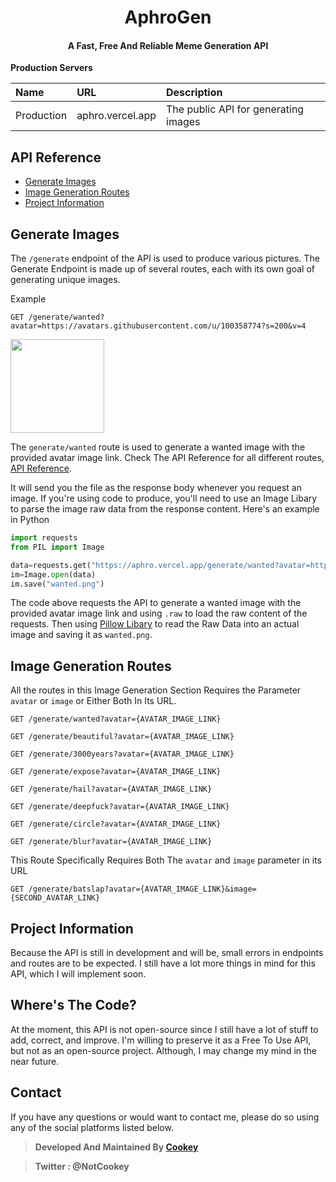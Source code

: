 <h1 align="center">AphroGen</h1>
<h4 align="center">A Fast, Free And Reliable Meme Generation API</h4>

**Production Servers**

| Name       | URL                 | Description                                                                                                                                                                                                        |
| :--------- | :------------------ | :----------------------------------------------------------------------------------------------------------------------------------------------------------------------------------------------------------------- |
| Production | aphro.vercel.app    | The public API for generating images                                                                                                                                                                                            |

## API Reference

- [Generate Images](#generate-images)
- [Image Generation Routes](#image-generation-routes)
- [Project Information](#project-information)

## Generate Images

The `/generate` endpoint of the API is used to produce various pictures. The Generate Endpoint is made up of several routes, each with its own goal of generating unique images.

Example

```HTTP
GET /generate/wanted?avatar=https://avatars.githubusercontent.com/u/100358774?s=200&v=4
```
<kbd><img src="https://media.discordapp.net/attachments/930065267848003590/951845033903026296/unknown.png" width=150px></kbd>

The `generate/wanted` route is used to generate a wanted image with the provided avatar image link. Check The API Reference for all different routes, [API Reference](#api-reference). 


It will send you the file as the response body whenever you request an image. If you're using code to produce, you'll need to use an Image Libary to parse the image raw data from the response content. Here's an example in Python

```python
import requests
from PIL import Image

data=requests.get("https://aphro.vercel.app/generate/wanted?avatar=https://avatars.githubusercontent.com/u/100358774?s=200&v=4",stream=True).raw
im=Image.open(data)
im.save("wanted.png")
```

The code above requests the API to generate a wanted image with the provided avatar image link and using `.raw` to load the raw content of the requests. Then using [Pillow Libary](https://pypi.org/project/Pillow) to read the Raw Data into an actual image and saving it as `wanted.png`.

## Image Generation Routes

All the routes in this Image Generation Section Requires the Parameter `avatar` or `image` or Either Both In Its URL.

```HTTP
GET /generate/wanted?avatar={AVATAR_IMAGE_LINK}
```
```HTTP
GET /generate/beautiful?avatar={AVATAR_IMAGE_LINK}
```
```HTTP
GET /generate/3000years?avatar={AVATAR_IMAGE_LINK}
```
```HTTP
GET /generate/expose?avatar={AVATAR_IMAGE_LINK}
```
```HTTP
GET /generate/hail?avatar={AVATAR_IMAGE_LINK}
```
```HTTP
GET /generate/deepfuck?avatar={AVATAR_IMAGE_LINK}
```
```HTTP
GET /generate/circle?avatar={AVATAR_IMAGE_LINK}
```
```HTTP
GET /generate/blur?avatar={AVATAR_IMAGE_LINK}
```

This Route Specifically Requires Both The `avatar` and `image` parameter in its URL

```HTTP
GET /generate/batslap?avatar={AVATAR_IMAGE_LINK}&image={SECOND_AVATAR_LINK}
```

## Project Information

Because the API is still in development and will be, small errors in endpoints and routes are to be expected. I still have a lot more things in mind for this API, which I will implement soon.

## Where's The Code?

At the moment, this API is not open-source since I still have a lot of stuff to add, correct, and improve. I'm willing to preserve it as a Free To Use API, but not as an open-source project. Although, I may change my mind in the near future.

## Contact

If you have any questions or would want to contact me, please do so using any of the social platforms listed below.

> **Developed And Maintained By [Cookey](https://github.com/NotCookey)**

> **Twitter : @NotCookey**

